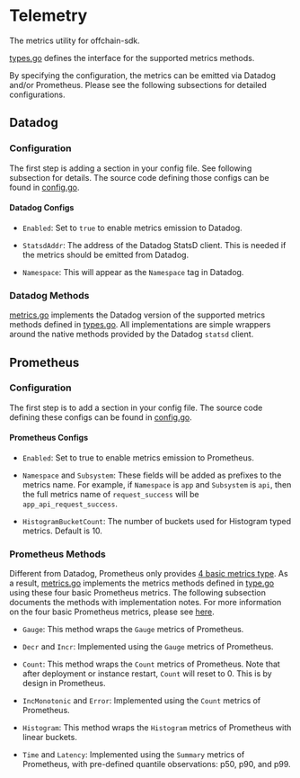 # Telemetry

The metrics utility for offchain-sdk.

[types.go](./types.go) defines the interface for the supported metrics methods.

By specifying the configuration, the metrics can be emitted via Datadog and/or Prometheus.
Please see the following subsections for detailed configurations.

## Datadog

### Configuration

The first step is adding a section in your config file. See following subsection for details. The
source code defining those configs can be found in [config.go](./datadog/config.go).

#### Datadog Configs

* `Enabled`: Set to `true` to enable metrics emission to Datadog.

* `StatsdAddr`: The address of the Datadog StatsD client. This is needed if the metrics should be
emitted from Datadog.

* `Namespace`: This will appear as the `Namespace` tag in Datadog.

### Datadog Methods

[metrics.go](./datadog/metrics.go) implements the Datadog version of the supported metrics methods
defined in [types.go](./types.go). All implementations are simple wrappers around the native methods
provided by the Datadog `statsd` client.

## Prometheus

### Configuration

The first step is to add a section in your config file. The source code defining these configs can
be found in [config.go](./prometheus/config.go).

#### Prometheus Configs

* `Enabled`: Set to true to enable metrics emission to Prometheus.

* `Namespace` and `Subsystem`: These fields will be added as prefixes to the metrics name.
For example, if `Namespace` is `app` and `Subsystem` is `api`, then the full metrics name of
`request_success` will be `app_api_request_success`.

* `HistogramBucketCount`: The number of buckets used for Histogram typed metrics. Default is 10.

### Prometheus Methods

Different from Datadog, Prometheus only provides
[4 basic metrics type](https://prometheus.io/docs/concepts/metric_types/). As a result,
[metrics.go](./prometheus/metrics.go) implements the metrics methods defined in [type.go](./type.go)
using these four basic Prometheus metrics. The following subsection documents the methods with
implementation notes. For more information on the four basic Prometheus metrics, please see
[here](https://prometheus.io/docs/tutorials/understanding_metric_types/).

* `Gauge`: This method wraps the `Gauge` metrics of Prometheus.

* `Decr` and `Incr`: Implemented using the `Gauge` metrics of Prometheus.

* `Count`: This method wraps the `Count` metrics of Prometheus. Note that after deployment or instance
restart, `Count` will reset to 0. This is by design in Prometheus.

* `IncMonotonic` and `Error`: Implemented using the `Count` metrics of Prometheus.

* `Histogram`: This method wraps the `Histogram` metrics of Prometheus with linear buckets.

* `Time` and `Latency`: Implemented using the `Summary` metrics of Prometheus, with pre-defined
quantile observations: p50, p90, and p99.

